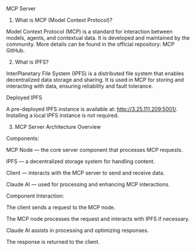 MCP Server

1. What is MCP (Model Context Protocol)?

Model Context Protocol (MCP) is a standard for interaction between models, agents, and contextual data. It is developed and maintained by the community. More details can be found in the official repository: MCP GitHub.

2. What is IPFS?

InterPlanetary File System (IPFS) is a distributed file system that enables decentralized data storage and sharing. It is used in MCP for storing and interacting with data, ensuring reliability and fault tolerance.

Deployed IPFS

A pre-deployed IPFS instance is available at: http://3.25.111.209:5001/. Installing a local IPFS instance is not required.

3. MCP Server Architecture Overview

Components:

MCP Node — the core server component that processes MCP requests.

IPFS — a decentralized storage system for handling content.

Client — interacts with the MCP server to send and receive data.

Claude AI — used for processing and enhancing MCP interactions.

Component Interaction:

The client sends a request to the MCP node.

The MCP node processes the request and interacts with IPFS if necessary.

Claude AI assists in processing and optimizing responses.

The response is returned to the client.
